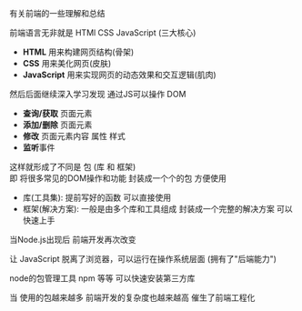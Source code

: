有关前端的一些理解和总结  

前端语言无非就是 HTMl CSS JavaScript (三大核心)
* **HTML** 用来构建网页结构(骨架)
* **CSS** 用来美化网页(皮肤)
* **JavaScript** 用来实现网页的动态效果和交互逻辑(肌肉)

然后后面继续深入学习发现 通过JS可以操作 DOM
* **查询/获取** 页面元素
* **添加/删除** 页面元素
* **修改** 页面元素内容 属性 样式
* **监听**事件

这样就形成了不同是 包 (库 和 框架)  
即 将很多常见的DOM操作和功能 封装成一个个的包 方便使用

* 库(工具集): 提前写好的函数  可以直接使用
* 框架(解决方案): 一般是由多个库和工具组成  封装成一个完整的解决方案  可以快速上手

当Node.js出现后 前端开发再次改变  

让 JavaScript 脱离了浏览器，可以运行在操作系统层面  (拥有了"后端能力")

node的包管理工具 npm 等等 可以快速安装第三方库  

当 使用的包越来越多 前端开发的复杂度也越来越高 催生了前端工程化

